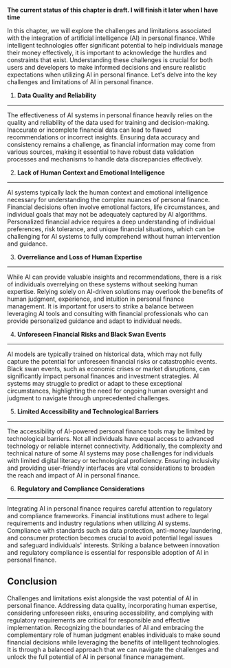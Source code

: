 **The current status of this chapter is draft. I will finish it later when I have time**

In this chapter, we will explore the challenges and limitations associated with the integration of artificial intelligence (AI) in personal finance. While intelligent technologies offer significant potential to help individuals manage their money effectively, it is important to acknowledge the hurdles and constraints that exist. Understanding these challenges is crucial for both users and developers to make informed decisions and ensure realistic expectations when utilizing AI in personal finance. Let's delve into the key challenges and limitations of AI in personal finance.

1. **Data Quality and Reliability**
-----------------------------------

The effectiveness of AI systems in personal finance heavily relies on the quality and reliability of the data used for training and decision-making. Inaccurate or incomplete financial data can lead to flawed recommendations or incorrect insights. Ensuring data accuracy and consistency remains a challenge, as financial information may come from various sources, making it essential to have robust data validation processes and mechanisms to handle data discrepancies effectively.

2. **Lack of Human Context and Emotional Intelligence**
-------------------------------------------------------

AI systems typically lack the human context and emotional intelligence necessary for understanding the complex nuances of personal finance. Financial decisions often involve emotional factors, life circumstances, and individual goals that may not be adequately captured by AI algorithms. Personalized financial advice requires a deep understanding of individual preferences, risk tolerance, and unique financial situations, which can be challenging for AI systems to fully comprehend without human intervention and guidance.

3. **Overreliance and Loss of Human Expertise**
-----------------------------------------------

While AI can provide valuable insights and recommendations, there is a risk of individuals overrelying on these systems without seeking human expertise. Relying solely on AI-driven solutions may overlook the benefits of human judgment, experience, and intuition in personal finance management. It is important for users to strike a balance between leveraging AI tools and consulting with financial professionals who can provide personalized guidance and adapt to individual needs.

4. **Unforeseen Financial Risks and Black Swan Events**
-------------------------------------------------------

AI models are typically trained on historical data, which may not fully capture the potential for unforeseen financial risks or catastrophic events. Black swan events, such as economic crises or market disruptions, can significantly impact personal finances and investment strategies. AI systems may struggle to predict or adapt to these exceptional circumstances, highlighting the need for ongoing human oversight and judgment to navigate through unprecedented challenges.

5. **Limited Accessibility and Technological Barriers**
-------------------------------------------------------

The accessibility of AI-powered personal finance tools may be limited by technological barriers. Not all individuals have equal access to advanced technology or reliable internet connectivity. Additionally, the complexity and technical nature of some AI systems may pose challenges for individuals with limited digital literacy or technological proficiency. Ensuring inclusivity and providing user-friendly interfaces are vital considerations to broaden the reach and impact of AI in personal finance.

6. **Regulatory and Compliance Considerations**
-----------------------------------------------

Integrating AI in personal finance requires careful attention to regulatory and compliance frameworks. Financial institutions must adhere to legal requirements and industry regulations when utilizing AI systems. Compliance with standards such as data protection, anti-money laundering, and consumer protection becomes crucial to avoid potential legal issues and safeguard individuals' interests. Striking a balance between innovation and regulatory compliance is essential for responsible adoption of AI in personal finance.

Conclusion
----------

Challenges and limitations exist alongside the vast potential of AI in personal finance. Addressing data quality, incorporating human expertise, considering unforeseen risks, ensuring accessibility, and complying with regulatory requirements are critical for responsible and effective implementation. Recognizing the boundaries of AI and embracing the complementary role of human judgment enables individuals to make sound financial decisions while leveraging the benefits of intelligent technologies. It is through a balanced approach that we can navigate the challenges and unlock the full potential of AI in personal finance management.
